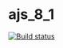 # ajs_8_1

[![Build status](https://ci.appveyor.com/api/projects/status/ah173knl3kwuj84h?svg=true)](https://ci.appveyor.com/project/Stanislavsus/ajs-8-1)
